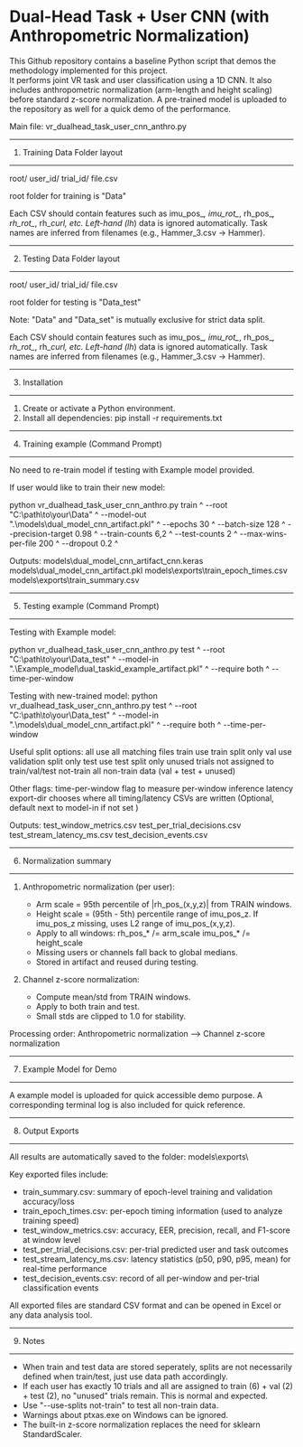 Dual-Head Task + User CNN (with Anthropometric Normalization)
=============================================================

This Github repository contains a baseline Python script that demos the methodology implemented for this project.  
It performs joint VR task and user classification using a 1D CNN. It also includes anthropometric normalization
(arm-length and height scaling) before standard z-score normalization. A pre-trained model is uploaded to the repository
as well for a quick demo of the performance.

Main file:
    vr_dualhead_task_user_cnn_anthro.py

-------------------------------------------------------------
1.  Training Data Folder layout
-------------------------------------------------------------
root/
  user_id/
    trial_id/
      file.csv

root folder for training is "Data"

Each CSV should contain features such as imu_pos_*, imu_rot_*, rh_pos_*, rh_rot_*,
rh_*_curl, etc.  Left-hand (lh_*) data is ignored automatically.
Task names are inferred from filenames (e.g., Hammer_3.csv -> Hammer).

-------------------------------------------------------------
2.  Testing Data Folder layout
-------------------------------------------------------------
root/
  user_id/
    trial_id/
      file.csv

root folder for testing is "Data_test"

Note: "Data" and "Data_set" is mutually exclusive for strict data split.

Each CSV should contain features such as imu_pos_*, imu_rot_*, rh_pos_*, rh_rot_*,
rh_*_curl, etc.  Left-hand (lh_*) data is ignored automatically.
Task names are inferred from filenames (e.g., Hammer_3.csv -> Hammer).

-------------------------------------------------------------
3.  Installation
-------------------------------------------------------------
1)  Create or activate a Python environment.
2)  Install all dependencies:
        pip install -r requirements.txt


-------------------------------------------------------------
4.  Training example (Command Prompt)
-------------------------------------------------------------
No need to re-train model if testing with Example model provided.

If user would like to train their new model:

python vr_dualhead_task_user_cnn_anthro.py train ^
  --root "C:\path\to\your\Data" ^
  --model-out ".\models\dual_model_cnn_artifact.pkl" ^
  --epochs 30 ^
  --batch-size 128 ^
  --precision-target 0.98 ^
  --train-counts 6,2 ^
  --test-counts 2 ^
  --max-wins-per-file 200 ^
  --dropout 0.2 ^

Outputs:
  models\dual_model_cnn_artifact_cnn.keras
  models\dual_model_cnn_artifact.pkl
  models\exports\train_epoch_times.csv
  models\exports\train_summary.csv


-------------------------------------------------------------
5.  Testing example (Command Prompt)
-------------------------------------------------------------
Testing with Example model:

python vr_dualhead_task_user_cnn_anthro.py test ^
  --root "C:\path\to\your\Data_test" ^
  --model-in ".\Example_model\dual_taskid_example_artifact.pkl" ^
  --require both ^
  --time-per-window

Testing with new-trained model:
python vr_dualhead_task_user_cnn_anthro.py test ^
  --root "C:\path\to\your\Data_test" ^
  --model-in ".\models\dual_model_cnn_artifact.pkl" ^
  --require both ^
  --time-per-window


Useful split options:
  all          use all matching files
  train        use train split only
  val          use validation split only
  test         use test split only
  unused       trials not assigned to train/val/test
  not-train    all non-train data (val + test + unused)

Other flags:
time-per-window      flag to measure per-window inference latency
export-dir <path>    chooses where all timing/latency CSVs are written   (Optional, default next to model-in if not set )


Outputs:
  test_window_metrics.csv
  test_per_trial_decisions.csv
  test_stream_latency_ms.csv
  test_decision_events.csv


-------------------------------------------------------------
6.  Normalization summary
-------------------------------------------------------------
1) Anthropometric normalization (per user):
   - Arm scale = 95th percentile of |rh_pos_(x,y,z)| from TRAIN windows.
   - Height scale = (95th - 5th) percentile range of imu_pos_z.
     If imu_pos_z missing, uses L2 range of imu_pos_(x,y,z).
   - Apply to all windows:
        rh_pos_* /= arm_scale
        imu_pos_* /= height_scale
   - Missing users or channels fall back to global medians.
   - Stored in artifact and reused during testing.

2) Channel z-score normalization:
   - Compute mean/std from TRAIN windows.
   - Apply to both train and test.
   - Small stds are clipped to 1.0 for stability.

Processing order:
   Anthropometric normalization  -->  Channel z-score normalization


-------------------------------------------------------------
7.  Example Model for Demo
-------------------------------------------------------------
A example model is uploaded for quick accessible demo purpose. A corresponding terminal log is also
included for quick reference.


-------------------------------------------------------------
8.  Output Exports
-------------------------------------------------------------
All results are automatically saved to the folder:
models\exports\

Key exported files include:
- train_summary.csv:  summary of epoch-level training and validation accuracy/loss
- train_epoch_times.csv:  per-epoch timing information (used to analyze training speed)
- test_window_metrics.csv:  accuracy, EER, precision, recall, and F1-score at window level
- test_per_trial_decisions.csv:  per-trial predicted user and task outcomes
- test_stream_latency_ms.csv:  latency statistics (p50, p90, p95, mean) for real-time performance
- test_decision_events.csv:  record of all per-window and per-trial classification events


All exported files are standard CSV format and can be opened in Excel or any data analysis tool.


-------------------------------------------------------------
9.  Notes
-------------------------------------------------------------
- When train and test data are stored seperately, splits are not
  necessarily defined when train/test, just use data path accordingly. 
- If each user has exactly 10 trials and all are assigned to
  train (6) + val (2) + test (2), no "unused" trials remain.
  This is normal and expected.
- Use "--use-splits not-train" to test all non-train data.
- Warnings about ptxas.exe on Windows can be ignored.
- The built-in z-score normalization replaces the need for
  sklearn StandardScaler.
